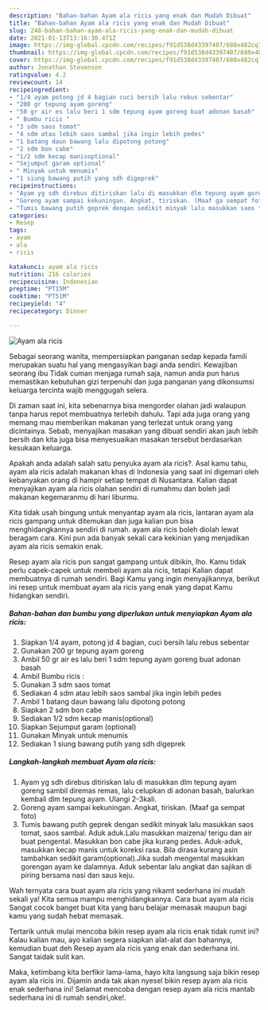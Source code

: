 ```yaml
---
description: "Bahan-bahan Ayam ala ricis yang enak dan Mudah Dibuat"
title: "Bahan-bahan Ayam ala ricis yang enak dan Mudah Dibuat"
slug: 248-bahan-bahan-ayam-ala-ricis-yang-enak-dan-mudah-dibuat
date: 2021-01-13T13:16:30.471Z
image: https://img-global.cpcdn.com/recipes/f91d538d43397407/680x482cq70/ayam-ala-ricis-foto-resep-utama.jpg
thumbnail: https://img-global.cpcdn.com/recipes/f91d538d43397407/680x482cq70/ayam-ala-ricis-foto-resep-utama.jpg
cover: https://img-global.cpcdn.com/recipes/f91d538d43397407/680x482cq70/ayam-ala-ricis-foto-resep-utama.jpg
author: Jonathan Stevenson
ratingvalue: 4.2
reviewcount: 14
recipeingredient:
- "1/4 ayam potong jd 4 bagian cuci bersih lalu rebus sebentar"
- "200 gr tepung ayam goreng"
- "50 gr air es lalu beri 1 sdm tepung ayam goreng buat adonan basah"
- " Bumbu ricis "
- "3 sdm saos tomat"
- "4 sdm atau lebih saos sambal jika ingin lebih pedes"
- "1 batang daun bawang lalu dipotong potong"
- "2 sdm bon cabe"
- "1/2 sdm kecap manisoptional"
- "Sejumput garam optional"
- " Minyak untuk menumis"
- "1 siung bawang putih yang sdh digeprek"
recipeinstructions:
- "Ayam yg sdh direbus ditiriskan lalu di masukkan dlm tepung ayam goreng sambil diremas remas, lalu celupkan di adonan basah, balurkan kembali dlm tepung ayam. Ulangi 2-3kali."
- "Goreng ayam sampai kekuningan. Angkat, tiriskan. (Maaf ga sempat foto)"
- "Tumis bawang putih geprek dengan sedikit minyak lalu masukkan saos tomat, saos sambal. Aduk aduk.Lalu masukkan maizena/ terigu dan air buat pengental. Masukkan bon cabe jika kurang pedes. Aduk-aduk, masukkan kecap manis untuk koreksi rasa. Bila dirasa kurang asin tambahkan sedikit garam(optional).Jika sudah mengental masukkan gorengan ayam ke dalamnya. Aduk sebentar lalu angkat dan sajikan di piring bersama nasi dan saus keju."
categories:
- Resep
tags:
- ayam
- ala
- ricis

katakunci: ayam ala ricis 
nutrition: 216 calories
recipecuisine: Indonesian
preptime: "PT15M"
cooktime: "PT51M"
recipeyield: "4"
recipecategory: Dinner

---
```



![Ayam ala ricis](https://img-global.cpcdn.com/recipes/f91d538d43397407/680x482cq70/ayam-ala-ricis-foto-resep-utama.jpg)

Sebagai seorang wanita, mempersiapkan panganan sedap kepada famili merupakan suatu hal yang mengasyikan bagi anda sendiri. Kewajiban seorang ibu Tidak cuman menjaga rumah saja, namun anda pun harus memastikan kebutuhan gizi terpenuhi dan juga panganan yang dikonsumsi keluarga tercinta wajib menggugah selera.

Di zaman  saat ini, kita sebenarnya bisa mengorder olahan jadi walaupun tanpa harus repot membuatnya terlebih dahulu. Tapi ada juga orang yang memang mau memberikan makanan yang terlezat untuk orang yang dicintainya. Sebab, menyajikan masakan yang dibuat sendiri akan jauh lebih bersih dan kita juga bisa menyesuaikan masakan tersebut berdasarkan kesukaan keluarga. 



Apakah anda adalah salah satu penyuka ayam ala ricis?. Asal kamu tahu, ayam ala ricis adalah makanan khas di Indonesia yang saat ini digemari oleh kebanyakan orang di hampir setiap tempat di Nusantara. Kalian dapat menyajikan ayam ala ricis olahan sendiri di rumahmu dan boleh jadi makanan kegemaranmu di hari liburmu.

Kita tidak usah bingung untuk menyantap ayam ala ricis, lantaran ayam ala ricis gampang untuk ditemukan dan juga kalian pun bisa menghidangkannya sendiri di rumah. ayam ala ricis boleh diolah lewat beragam cara. Kini pun ada banyak sekali cara kekinian yang menjadikan ayam ala ricis semakin enak.

Resep ayam ala ricis pun sangat gampang untuk dibikin, lho. Kamu tidak perlu capek-capek untuk membeli ayam ala ricis, tetapi Kalian dapat membuatnya di rumah sendiri. Bagi Kamu yang ingin menyajikannya, berikut ini resep untuk membuat ayam ala ricis yang enak yang dapat Kamu hidangkan sendiri.

<!--inarticleads1-->

##### Bahan-bahan dan bumbu yang diperlukan untuk menyiapkan Ayam ala ricis:

1. Siapkan 1/4 ayam, potong jd 4 bagian, cuci bersih lalu rebus sebentar
1. Gunakan 200 gr tepung ayam goreng
1. Ambil 50 gr air es lalu beri 1 sdm tepung ayam goreng buat adonan basah
1. Ambil  Bumbu ricis :
1. Gunakan 3 sdm saos tomat
1. Sediakan 4 sdm atau lebih saos sambal jika ingin lebih pedes
1. Ambil 1 batang daun bawang lalu dipotong potong
1. Siapkan 2 sdm bon cabe
1. Sediakan 1/2 sdm kecap manis(optional)
1. Siapkan Sejumput garam (optional)
1. Gunakan  Minyak untuk menumis
1. Sediakan 1 siung bawang putih yang sdh digeprek




<!--inarticleads2-->

##### Langkah-langkah membuat Ayam ala ricis:

1. Ayam yg sdh direbus ditiriskan lalu di masukkan dlm tepung ayam goreng sambil diremas remas, lalu celupkan di adonan basah, balurkan kembali dlm tepung ayam. Ulangi 2-3kali.
1. Goreng ayam sampai kekuningan. Angkat, tiriskan. (Maaf ga sempat foto)
1. Tumis bawang putih geprek dengan sedikit minyak lalu masukkan saos tomat, saos sambal. Aduk aduk.Lalu masukkan maizena/ terigu dan air buat pengental. Masukkan bon cabe jika kurang pedes. Aduk-aduk, masukkan kecap manis untuk koreksi rasa. Bila dirasa kurang asin tambahkan sedikit garam(optional).Jika sudah mengental masukkan gorengan ayam ke dalamnya. Aduk sebentar lalu angkat dan sajikan di piring bersama nasi dan saus keju.




Wah ternyata cara buat ayam ala ricis yang nikamt sederhana ini mudah sekali ya! Kita semua mampu menghidangkannya. Cara buat ayam ala ricis Sangat cocok banget buat kita yang baru belajar memasak maupun bagi kamu yang sudah hebat memasak.

Tertarik untuk mulai mencoba bikin resep ayam ala ricis enak tidak rumit ini? Kalau kalian mau, ayo kalian segera siapkan alat-alat dan bahannya, kemudian buat deh Resep ayam ala ricis yang enak dan sederhana ini. Sangat taidak sulit kan. 

Maka, ketimbang kita berfikir lama-lama, hayo kita langsung saja bikin resep ayam ala ricis ini. Dijamin anda tak akan nyesel bikin resep ayam ala ricis enak sederhana ini! Selamat mencoba dengan resep ayam ala ricis mantab sederhana ini di rumah sendiri,oke!.

